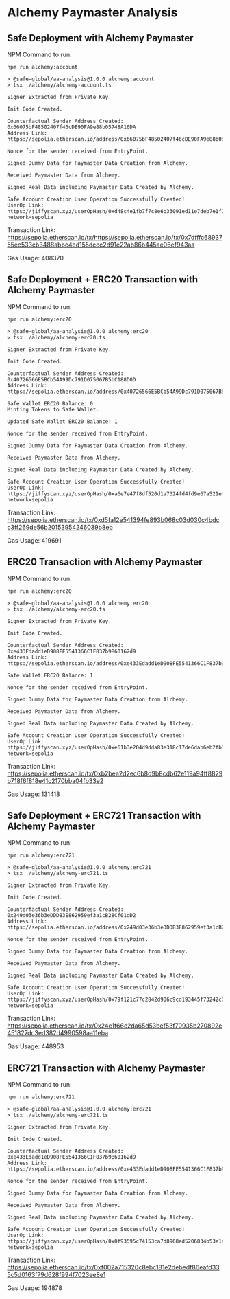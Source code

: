 # Alchemy Paymaster Analysis

## Safe Deployment with Alchemy Paymaster

NPM Command to run:

```
npm run alchemy:account

> @safe-global/aa-analysis@1.0.0 alchemy:account
> tsx ./alchemy/alchemy-account.ts

Signer Extracted from Private Key.

Init Code Created.

Counterfactual Sender Address Created: 0x66075bF48502407f46cDE90FA9e88b05748A16DA
Address Link: https://sepolia.etherscan.io/address/0x66075bF48502407f46cDE90FA9e88b05748A16DA

Nonce for the sender received from EntryPoint.

Signed Dummy Data for Paymaster Data Creation from Alchemy.

Received Paymaster Data from Alchemy.

Signed Real Data including Paymaster Data Created by Alchemy.

Safe Account Creation User Operation Successfully Created!
UserOp Link: https://jiffyscan.xyz/userOpHash/0xd48c4e1fb7f7c8e6b33091ed11e7deb7e1f7bf81ce2840ca9b31f5bef7dda9fb?network=sepolia
```

Transaction Link: https://sepolia.etherscan.io/tx/https://sepolia.etherscan.io/tx/0x7dfffc6893755ec533cb3488abbc4ed155dccc2d91e22ab86b445ae06ef943aa

Gas Usage: 408370

## Safe Deployment + ERC20 Transaction with Alchemy Paymaster

NPM Command to run:

```
npm run alchemy:erc20

> @safe-global/aa-analysis@1.0.0 alchemy:erc20
> tsx ./alchemy/alchemy-erc20.ts

Signer Extracted from Private Key.

Init Code Created.

Counterfactual Sender Address Created: 0x40726566E5BCb54A99Dc791D075067B5bC188D0D
Address Link: https://sepolia.etherscan.io/address/0x40726566E5BCb54A99Dc791D075067B5bC188D0D

Safe Wallet ERC20 Balance: 0
Minting Tokens to Safe Wallet.

Updated Safe Wallet ERC20 Balance: 1

Nonce for the sender received from EntryPoint.

Signed Dummy Data for Paymaster Data Creation from Alchemy.

Received Paymaster Data from Alchemy.

Signed Real Data including Paymaster Data Created by Alchemy.

Safe Account Creation User Operation Successfully Created!
UserOp Link: https://jiffyscan.xyz/userOpHash/0xa6e7e47f8df520d1a7324fd4fd9e67a521ef6723122a198347fd15dcb0d60dde?network=sepolia
```

Transaction Link: https://sepolia.etherscan.io/tx/0xd5fa12e541394fe893b068c03d030c4bdcc3ff269de56b20153954246039b8eb

Gas Usage: 419691

## ERC20 Transaction with Alchemy Paymaster

NPM Command to run:

```
npm run alchemy:erc20

> @safe-global/aa-analysis@1.0.0 alchemy:erc20
> tsx ./alchemy/alchemy-erc20.ts

Signer Extracted from Private Key.

Init Code Created.

Counterfactual Sender Address Created: 0xe433Edadd1eD908FE5541366C1F837b9B60162d9
Address Link: https://sepolia.etherscan.io/address/0xe433Edadd1eD908FE5541366C1F837b9B60162d9

Safe Wallet ERC20 Balance: 1

Nonce for the sender received from EntryPoint.

Signed Dummy Data for Paymaster Data Creation from Alchemy.

Received Paymaster Data from Alchemy.

Signed Real Data including Paymaster Data Created by Alchemy.

Safe Account Creation User Operation Successfully Created!
UserOp Link: https://jiffyscan.xyz/userOpHash/0xe61b3e204d9dda83e318c17de6dab6eb2fb10bae7786959e93e2c4e1d63df8e8?network=sepolia
```

Transaction Link: https://sepolia.etherscan.io/tx/0xb2bea2d2ec6b8d9b8cdb62e119a94ff8829b718f6f818e41c2170bba04fb33e2

Gas Usage: 131418

## Safe Deployment + ERC721 Transaction with Alchemy Paymaster

NPM Command to run:

```
npm run alchemy:erc721

> @safe-global/aa-analysis@1.0.0 alchemy:erc721
> tsx ./alchemy/alchemy-erc721.ts

Signer Extracted from Private Key.

Init Code Created.

Counterfactual Sender Address Created: 0x249d03e36b3eDDDB3E862959ef3a1cB28Cf01dD2
Address Link: https://sepolia.etherscan.io/address/0x249d03e36b3eDDDB3E862959ef3a1cB28Cf01dD2

Nonce for the sender received from EntryPoint.

Signed Dummy Data for Paymaster Data Creation from Alchemy.

Received Paymaster Data from Alchemy.

Signed Real Data including Paymaster Data Created by Alchemy.

Safe Account Creation User Operation Successfully Created!
UserOp Link: https://jiffyscan.xyz/userOpHash/0x79f121c77c2842d906c9cd193445f73242c08c3a231b49aee654eaecf448689f?network=sepolia
```

Transaction Link: https://sepolia.etherscan.io/tx/0x24e1f66c2da65d53bef53f70935b270892e451827dc3ed382d4990598aa11eba

Gas Usage: 448953

## ERC721 Transaction with Alchemy Paymaster

NPM Command to run:

```
npm run alchemy:erc721

> @safe-global/aa-analysis@1.0.0 alchemy:erc721
> tsx ./alchemy/alchemy-erc721.ts

Signer Extracted from Private Key.

Init Code Created.

Counterfactual Sender Address Created: 0xe433Edadd1eD908FE5541366C1F837b9B60162d9
Address Link: https://sepolia.etherscan.io/address/0xe433Edadd1eD908FE5541366C1F837b9B60162d9

Nonce for the sender received from EntryPoint.

Signed Dummy Data for Paymaster Data Creation from Alchemy.

Received Paymaster Data from Alchemy.

Signed Real Data including Paymaster Data Created by Alchemy.

Safe Account Creation User Operation Successfully Created!
UserOp Link: https://jiffyscan.xyz/userOpHash/0x0f93595c74153ca7d8968ad5206834b53e1a50463835862fe375de472e969420?network=sepolia
```

Transaction Link: https://sepolia.etherscan.io/tx/0xf002a715320c8ebc181e2debedf86eafd335c5d0163f79d628f994f7023ee8e1

Gas Usage: 194878

